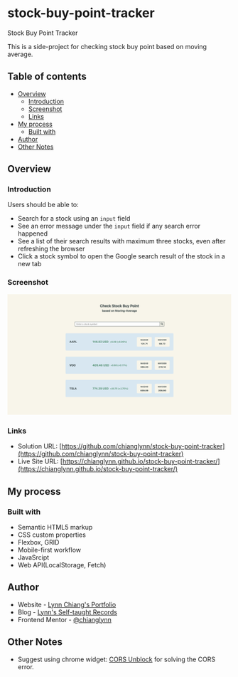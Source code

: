 # stock-buy-point-tracker
 Stock Buy Point Tracker

 This is a side-project for checking stock buy point based on moving average.

## Table of contents

- [Overview](#overview)
  - [Introduction](#introduction)
  - [Screenshot](#screenshot)
  - [Links](#links)
- [My process](#my-process)
  - [Built with](#built-with)
- [Author](#author)
- [Other Notes](#other-notes)

## Overview

### Introduction

Users should be able to:

- Search for a stock using an `input` field
- See an error message under the `input` field if any search error happened
- See a list of their search results with maximum three stocks, even after refreshing the browser
- Click a stock symbol to open the Google search result of the stock in a new tab

### Screenshot

![img](https://github.com/chianglynn/stock-buy-point-tracker/blob/main/src/screenshot/sreenshot.png?raw=true)

### Links

- Solution URL: [https://github.com/chianglynn/stock-buy-point-tracker](https://github.com/chianglynn/stock-buy-point-tracker)
- Live Site URL: [https://chianglynn.github.io/stock-buy-point-tracker/](https://chianglynn.github.io/stock-buy-point-tracker/)

## My process

### Built with

- Semantic HTML5 markup
- CSS custom properties
- Flexbox, GRID
- Mobile-first workflow
- JavaSrcipt
- Web API(LocalStorage, Fetch)

## Author

- Website - [Lynn Chiang's Portfolio](https://chianglynn.github.io/personal-website/)
- Blog - [Lynn's Self-taught Records](https://lynnchiang.wordpress.com/)
- Frontend Mentor - [@chianglynn](https://www.frontendmentor.io/profile/chianglynn)


## Other Notes

- Suggest using chrome widget: [CORS Unblock](https://chrome.google.com/webstore/detail/cors-unblock/lfhmikememgdcahcdlaciloancbhjino/related) for solving the CORS error.